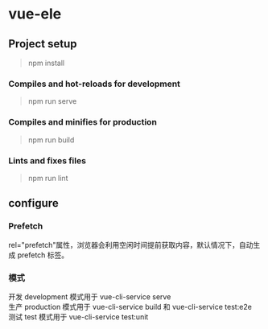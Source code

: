 # vue-ele

## Project setup
>npm install

### Compiles and hot-reloads for development
>npm run serve

### Compiles and minifies for production
>npm run build

### Lints and fixes files
>npm run lint

## configure

### Prefetch
rel="prefetch"属性，浏览器会利用空闲时间提前获取内容，默认情况下，自动生成 prefetch 标签。

### 模式
开发 development 模式用于 vue-cli-service serve  
生产 production 模式用于 vue-cli-service build 和 vue-cli-service test:e2e  
测试 test 模式用于 vue-cli-service test:unit  
